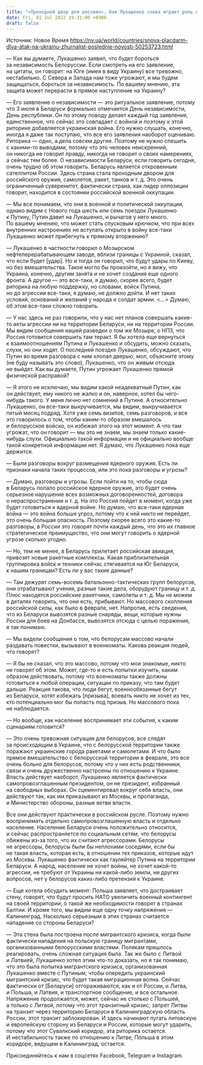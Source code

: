 ```yaml
---
title: "«Проходной двор для россиян». Как Лукашенко снова играет роль гауляйтера Кремля в Беларуси в войне против Украины — журналист"
date: Fri, 01 Jul 2022 19:31:00 +0300
draft: false
---
```

Источник: Новое Время https://nv.ua/world/countries/snova-placdarm-dlya-atak-na-ukrainu-zhurnalist-poslednie-novosti-50253723.html


— Как вы думаете, Лукашенко заявил, что будет бороться за независимость Белоруссии. Если смотреть на его заявление, на цитаты, он говорит: на Юге (имея в виду Украину) все тревожно, нестабильно. С Севера и Запада нам тоже угрожают, и мы будем защищаться, бороться за независимость. По вашему мнению, эта защита может перерасти в прямое наступление на Украину?

— Его заявление о независимости — это ритуальное заявление, потому что 3 июля в Беларуси формально отмечается День независимости, День республики. Он по этому поводу делает каждый год заявления, единственное, что сейчас это совпадает с войной и поэтому к этой риторике добавляется украинская война. Его нужно слушать, конечно, иногда я даже так поступаю, что все его заявления наоборот оцениваю. Риторика — одно, а дела совсем другие. Поэтому не нужно спешить с какими-то выводами, потому что это человек неискренний, он никогда не говорит правду, никогда не говорит о своих намерениях, а сейчас тем более. О независимости Беларуси, если говорить сегодня, очень трудно об этом говорить. Беларусь является откровенным сателлитом России. Здесь страна стала проходным двором для российского оружия, самолетов, ракет, танков и т. д. Это очень ограниченный суверенитет, фактически страна, как лидер оппозиции говорит, находится в состоянии российской военной оккупации.

— Мы все понимаем, что они в военной и политической оккупации, однако видим с Нового года шесть или семь поездок Лукашенко к Путину, Путин давит на Лукашенко, и рычагов у него много. По вашему мнению, что может стать спусковым крючком, что при всех внутренних настроениях не вступать открыто в войну все-таки Лукашенко может прибегнуть к прямому вторжению?

— Лукашенко в частности говорил о Мозырском нефтеперерабатывающем заводе, вблизи границы с Украиной, сказал, что если будет [удар]. Но и тогда он говорил, что будут удары по Киеву, но без вмешательства. Такое могло бы произойти, но я вижу, что Украина, конечно, другим занята и не хочет создания еще одного фронта. А другое — это все-таки, я думаю, скорее всего, будет риторика на любую поддержку, но словами, войск Путина, но до агрессии все-таки, я думаю, не должно дойти. И нет таких условий, оснований и желаний у народа и солдат армии. <...> Думаю, об этом все-таки сложно говорить.

— У нас здесь не раз говорили, что у нас нет планов совершать какие-то акты агрессии ни на территории Беларуси, ни на территории России. Мы видим сообщения нашей разведки о том же Мозыре, о НПЗ, что Россия готовится совершить там теракт. Я бы хотела еще вернуться к взаимоотношениям Путина и Лукашенко и обсудить, можно сказать, слухи, но они ходят. О последней поездке Лукашенко, обсуждают, что Путин во время разговора с ним хлопал дверью, мол, объясните этому (не буду называть это слово), Лукашенко, что он живым отсюда не выйдет. Как вы думаете, Путин угрожает Лукашенко прямой физической расправой?

— Я этого не исключаю, мы видим какой неадекватный Путин, как он действует, ему никого не жалко и он, наверное, хотел бы чего-нибудь такого. У меня лично нет сомнений в Путине. А относительно Лукашенко, он все-таки выкручивается, мы видим, выкручивается пятый месяц подряд. Хотя уже семь визитов, семь разговоров, и все это говорилось о том, чтобы каким-то образом вмешалось и белорусское войско, он избежал этого на этот момент. А что там угрожат, что он говорит — мы это не знаем, мы знаем только какие-нибудь слухи. Официально такой информации и не официально вообще такой конкретной информации нет. Я думаю, что Лукашенко пока еще держится.

— Были разговоры вокруг размещения ядерного оружия. Есть ли признаки начала таких процессов, или это пока разговоры и угрозы?

— Думаю, разговоры и угрозы. Если пойти на то, чтобы сюда в Беларусь попало российское ядерное оружие, это будет очень серьезное нарушение всех возможных договоренностей, договора о нераспространении и т. д. На это Россия пойдет в момент, когда уже будет готовиться к ядерной войне. Но думаю, что все-таки ядерная война — это война больше угроз, потому что к ней никто не перейдет, это очень большая опасность. Поэтому скорее всего это какие-то разговоры, в России это говорят почти каждый день, что это их главное стратегическое преимущество, что они могут говорить о ядерной угрозе сколько угодно.

— Но, тем не менее, в Беларусь прилетает российская авиация, привозят новые ракетные комплексы. Какая приблизительная группировка войск и техники сейчас стягивается на Юг Беларуси, к нашим границам? Есть ли у вас такие данные?

— Там дежурят семь-восемь батальонно-тактических групп белорусов, они отрабатывают учения, разные такие дела, оборудуют границу и т. д. Плюс находятся российские ракетчики, самолеты и т. д. Мы не можем в деталях говорить, что они есть, прибывают. Но массового скопления российской силы, как было в феврале, нет. Напротив, есть сведения, что из Беларуси вывозятся разные снаряды, вещи, которые нужны России для боев на Донбассе, вывозятся отсюда с целью поражения, я так понимаю.

— Мы видели сообщения о том, что белорусам массово начали раздавать повестки, вызывают в военкоматы. Какова реакция людей, что говорят?

— Я бы не сказал, что это массово, потому что мои знакомые, никто не говорят об этом. Может, где-то и есть попытки изучить, каким образом действовать, потому что военкоматы также должны готовиться к любой операции, ситуации по приказу, что там будет дальше. Реакция такова, что люди бегут, военнообязанные бегут из Беларуси, хотят избежать [призыва], воевать никто не хочет из тех, кто потенциально мог бы попасть под призыв. Но массового пока не наблюдается.

— Но вообще, как население воспринимает эти события, к каким сценариям готовится?

— Это очень тревожная ситуация для белорусов, все следят за происходящим в Украине, что с белорусской территории также поражают украинские города ракетами и самолетами. И что было прямое вмешательство с белорусской территории в феврале, это все очень больно для белорусов, потому что у них есть родственники, связи и очень дружественно настроены по отношению к Украине. Власть действует наоборот, Лукашенко является фактически самопровозглашенным президентом, он не президент, избранный на свободных выборах. Он сцементировал вокруг себя власть, они действуют так, как им приказывают из Москвы, и пропаганда, и Министерство обороны, разные ветви власти.

Все они действуют практически в российском русле. Поэтому нужно воспринимать отдельно самопровозглашенную власть и отдельно население. Население Беларуси очень положительно относится, и сейчас распространяется по социальным сетям, что белорусы обижены из-за того, что их считают агрессорами. Белорусы не агрессоры, белорусы были бы неплохими соседями, если бы не такая власть, которая есть, в отношении тех приказов, которые идут из Москвы. Лукашенко фактически как гауляйтер Путина на территории Беларуси. А народ, население не хочет войны, не хочет какой-то агрессии, не требуют от Украины ни какой-либо земли, ни других вопросов, нет у белорусов каких-либо претензий к Украине.

— Еще хотела обсудить момент: Польша заявляет, что достраивает стену, говорят, что будут просить НАТО увеличить военный контингент на своей территории, о такой же необходимости говорят в странах Балтии. И кроме того, мы видим еще одну точку напряжения — Калининград. Насколько серьезным в этих странах считается нападение со стороны Беларуси?

— Эта стена была построена после мигрантского кризиса, когда были фактически нападения на польскую границу мигрантами, организованными белорусскими властями. Полякам пришлось реагировать, очень сложная ситуация была. Так же было с Литвой и Латвией, Лукашенко хотел этим что-то доказать, но я так понимаю, что это была попытка мигрантского кризиса, организованная Лукашенко вместе с Путиным, чтобы опередить украинский мигрантский кризис, что будет такая миграционная волна. Сейчас фактически от [Беларуси] отгораживаются, как и от России, и Литва, и Польша, и Латвия, и транспортное сообщение, и все остальное. Напряжение продолжается, может, сейчас не столько с Польшей, а только с Литвой, потому что этот транзитный кризис, запрет Литвы на транзит через территорию Беларуси в Калининградскую область России, этот транзит заблокирован. И здесь начинают пугать литовскую и европейскую сторону из Беларуси и России, которые могут ударить, потому что этот Сувалкский коридор, эта риторика остается. И нестабильность также по отношению к Литве, Польша в этом коридоре, ведущем в Калининград, остается.

Присоединяйтесь к нам в соцсетях Facebook, Telegram и Instagram.
